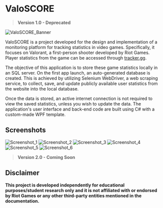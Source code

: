 # ValoSCORE
> **Version 1.0 - Deprecated**

![ValoSCORE_Banner](https://github.com/bastysmc/ValoSCORE/assets/127879422/e2741e2a-d67a-4e92-9cdb-ede774bfaced)

ValoSCORE is a project developed for the design and implementation of a monitoring platform for tracking statistics in video games. Specifically, it focuses on Valorant, a first-person shooter developed by Riot Games. Player statistics from the game can be accessed through [tracker.gg](https://tracker.gg/).

The objective of this application is to store these game statistics locally in an SQL server. On the first app launch, an auto-generated database is created. This is achieved by utilizing Selenium WebDriver, a web scraping service, to collect, save, and update publicly available user statistics from the website into the local database.

Once the data is stored, an active internet connection is not required to view the saved statistics, unless you wish to update the data. The application's user interface and back-end code are built using C# with a custom-made WPF template.

## Screenshots

![Screenshot_1](https://github.com/bastysmc/ValoSCORE/assets/127879422/42bd165e-917f-4428-8a60-2f9ef7cea158)
![Screenshot_2](https://github.com/bastysmc/ValoSCORE/assets/127879422/780d77f2-018f-4259-8cfe-92cc86006d55)
![Screenshot_3](https://github.com/bastysmc/ValoSCORE/assets/127879422/22433a58-e4a1-420c-b145-9b21445c9312)
![Screenshot_4](https://github.com/bastysmc/ValoSCORE/assets/127879422/654435ed-5053-4f53-b003-30d1c04310da)
![Screenshot_5](https://github.com/bastysmc/ValoSCORE/assets/127879422/d8f65822-103c-4da9-b74f-7ab321b0d30d)
![Screenshot_6](https://github.com/bastysmc/ValoSCORE/assets/127879422/13d245b6-d235-4c3e-bb24-d89e34699bf4)

> **Version 2.0 - Coming Soon**

## Disclaimer

**This project is developed independently for educational purposes/student research only and it is not affiliated with or endorsed by Riot Games or any other third-party entities mentioned in the documentation.**
